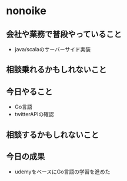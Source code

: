 # nonoike

## 会社や業務で普段やっていること

- java/scalaのサーバーサイド実装

## 相談乗れるかもしれないこと

## 今日やること

- Go言語
- twitterAPIの確認

## 相談するかもしれないこと

## 今日の成果
- udemyをベースにGo言語の学習を進めた
